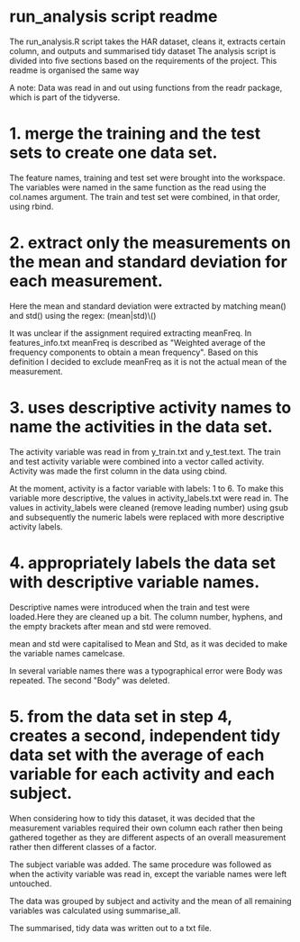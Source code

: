 # run_analysis script readme

The run_analysis.R script takes the HAR dataset, cleans it, extracts certain column, and outputs and summarised tidy dataset
The analysis script is divided into five sections based on the requirements of the project. This readme is organised the same way

A note:
Data was read in and out using functions from the readr package, which is part of the tidyverse.
	
	
# 1. merge the training and the test sets to create one data set. 

The feature names, training and test set were brought into the workspace. 
The variables were named in the same function as the read using the col.names argument.
The train and test set were combined, in that order, using rbind.

# 2. extract only the measurements on the mean and standard deviation for each measurement.

Here the mean and standard deviation were extracted by matching mean() and std() using the regex: (mean|std)\\()

It was unclear if the assignment required extracting meanFreq. In features_info.txt meanFreq is described as "Weighted average of the frequency components to obtain a mean frequency". Based on this definition I decided to exclude meanFreq as it is not the actual mean of the measurement.

# 3. uses descriptive activity names to name the activities in the data set.

The activity variable was read in from y_train.txt and y_test.text. 
The train and test activity variable were combined into a vector called activity.
Activity was made the first column in the data using cbind.

At the moment, activity is a factor variable with labels: 1 to 6. 
To make this variable more descriptive, the values in activity_labels.txt were read in.
The values in activity_labels were cleaned (remove leading number) using gsub and subsequently the 
numeric labels were replaced with more descriptive activity labels.

# 4. appropriately labels the data set with descriptive variable names.

Descriptive names were introduced when the train and test were 
loaded.Here they are cleaned up a bit. The column number, hyphens, 
and the empty brackets after mean and std were removed.

mean and std were capitalised to Mean and Std, as it was decided to make the variable names camelcase.

In several variable names there was a typographical error were Body was repeated. The second "Body" was deleted.


# 5. from the data set in step 4, creates a second, independent tidy data set with the average of each variable for each activity and each subject.

When considering how to tidy this dataset, it was decided that the measurement variables required their own column each rather then being gathered together as they are different aspects of an overall measurement rather then different classes of a factor. 

The subject variable was added. The same procedure was followed as when the activity variable was read in, except the variable names were left untouched.

The data was grouped by subject and activity and the mean of all remaining variables was calculated using summarise_all.

The summarised, tidy data was written out to a txt file.






